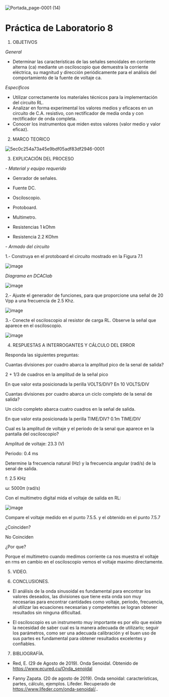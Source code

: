 ![Portada_page-0001 (14)](https://user-images.githubusercontent.com/84390820/132278988-f1956a96-6835-4ac9-8b6b-690d64cdf01e.jpg)

# Práctica de Laboratorio 8 

1. OBJETIVOS

_General_ 

* Determinar las características de las señales senoidales en corriente alterna (ca) mediante un osciloscopio que demuestra la corriente eléctrica, su magnitud y dirección periódicamente para el análisis del comportamiento de la fuente de voltaje ca. 

_Específicos_ 

* Utilizar correctamente los materiales técnicos para la implementación del circuito RL.
* Analizar en forma experimental los valores medios y eficaces en un circuito de C.A. resistivo, con rectificador de media onda y con rectificador de onda completa. 
* Conocer los instrumentos que miden estos valores (valor medio y valor eficaz).

2. MARCO TEORICO

![5ec0c254a73a45e9bdf05adf83df2946-0001](https://user-images.githubusercontent.com/84390686/132288119-5168921c-11da-46b5-bbb6-491315fbb0b3.jpg)

3. EXPLICACIÓN DEL PROCESO

*- Material y equipo requerido*

- Genrador de señales.

- Fuente DC.

- Osciloscopio.

- Protoboard.

- Multimetro.

- Resistencias 1 kOhm

-	Resistencia 2.2 KOhm

*- Armado del circuito*

1.- Construya en el protoboard el circuito mostrado en la Figura 7.1

![image](https://user-images.githubusercontent.com/85137398/132284285-08a526f8-0592-407d-ba7e-c154c8c04769.png)

*Diagrama en DCAClab*

![image](https://user-images.githubusercontent.com/85137398/132284315-570b660d-6d0f-4f70-a679-64381aa1e0c7.png)

2.- Ajuste el generador de funciones, para que proporcione una señal de 20 Vpp a una frecuencia de 2.5 Khz. 

![image](https://user-images.githubusercontent.com/85137398/132284345-893d040d-6d2c-454e-8d18-d973e89c2aa0.png)

3.- Conecte el osciloscopio al resistor de carga RL. Observe la señal que aparece en el osciloscopio.

![image](https://user-images.githubusercontent.com/85137398/132284375-7f558391-d0aa-4fbb-bcab-5a5271cb073e.png)

4.	RESPUESTAS A INTERROGANTES Y CÁLCULO DEL ERROR

Responda las siguientes preguntas:

Cuantas divisiones por cuadro abarca la amplitud pico de la senal de salida?

2 + 1/3 de cuadros en la amplitud de la señal pico

En que valor esta posicionada la perilla VOLTS/DIV? En 10 VOLTS/DIV

Cuantas divisiones por cuadro abarca un ciclo completo de la senal de salida?

Un ciclo completo abarca cuatro cuadros en la señal de salida.

En que valor esta posicionada la perilla TIME/DIV?  0.1m TIME/DIV

Cual es la amplitud de voltaje y el periodo de la senal que aparece en la pantalla del osciloscopio?

Amplitud de voltaje: 23.3 (V)

Periodo: 0.4 ms

Determine la frecuencia natural (Hz) y la frecuencia angular (rad/s) de la senal de salida.

f: 2.5 KHz

ω: 5000π (rad/s)

Con el multimetro digital mida el voltaje de salida en RL: 

![image](https://user-images.githubusercontent.com/84390820/132286813-408dc6df-34ec-4f0f-87dc-c634a85f4d74.png)

Compare el voltaje medido en el punto 7.5.5. y el obtenido en el punto 7.5.7 

¿Coinciden? 

No Coinciden 

¿Por que?

Porque el multimetro cuando medimos corriente ca nos muestra el voltaje en rms en cambio en el osciloscopio vemos el voltaje maximo directamente.

5. VIDEO.

6. CONCLUSIONES.

 - El análisis de la onda sinusoidal es fundamental para encontrar los valores deseados, las divisiones que tiene esta onda son muy necesarias para encontrar cantidades como voltaje, periodo, frecuencia, al utilizar las ecuaciones necesarias y competentes se logran obtener resultados sin ninguna dificultad.

 - El osciloscopio es un instrumento muy importante es por ello que existe la necesidad de saber cual es la manera adecuada de utilizarlo; seguir los parámetros, como ser una adecuada calibración y el buen uso de sus partes es fundamental para obtener resultados excelentes y confiables.
 
7. BIBLIOGRAFÍA.

 - Red, E. (29 de Agosto de 2019). Onda Senoidal. Obtenido de https://www.ecured.cu/Onda_senoidal

 - Fanny Zapata. (20 de agosto de 2019). Onda senoidal: características, partes, cálculo, ejemplos. Lifeder. Recuperado de https://www.lifeder.com/onda-senoidal/..






















